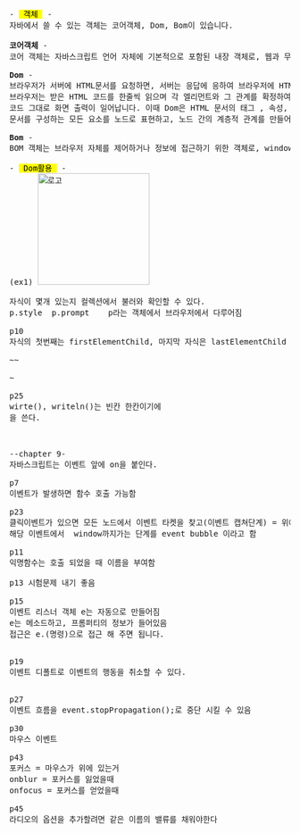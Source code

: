 <pre>
- <mark> 객체 </mark> -
자바에서 쓸 수 있는 객체는 코어객체, Dom, Bom이 있습니다.

<b>코어객체 </b>-
코어 객체는 자바스크립트 언어 자체에 기본적으로 포함된 내장 객체로, 웹과 무관하게 언제나 사용할 수 있는 객체입니다.

<b>Dom </b>-
브라우저가 서버에 HTML문서를 요청하면, 서버는 응답에 응하여 브라우저에 HTML파일을 보내줍니다. 
브라우저는 받은 HTML 코드를 한줄씩 읽으며 각 엘리먼트와 그 관계를 확정하여 트리구조로 바꾸고, 렌더링 되어 
코드 그대로 화면 출력이 일어납니다. 이때 Dom은 HTML 문서의 태그 , 속성, 스타일, 이벤트 리스너, 콘텐츠 등
문서를 구성하는 모든 요소를 노드로 표현하고, 노드 간의 계층적 관계를 만들어 구조를 확정 해주는 역할을 합니다. 

<b>Bom </b>-
BOM 객체는 브라우저 자체를 제어하거나 정보에 접근하기 위한 객체로, window, location, history, navigator, screen 등이 포함됩니다.

- <mark> Dom활용 </mark> -
(ex1) <img src="images/logo.png" width="200" alt="로고">

자식이 몇개 있는지 컬렉션에서 불러와 확인할 수 있다.
p.style  p.prompt    p라는 객체에서 브라우저에서 다루어짐

p10
자식의 첫번째는 firstElementChild, 마지막 자식은 lastElementChild

~~

~

p25
wirte(), writeln()는 빈칸 한칸이기에 <br>을 쓴다.

  

--chapter 9-
자바스크립트는 이벤트 앞에 on을 붙인다.

p7
이벤트가 발생하면 함수 호출 가능함

p23
클릭이벤트가 있으면 모든 노드에서 이벤트 타켓을 찾고(이벤트 캡쳐단계) = 위에서 아래로 이벤트 리스너를 찾는 것
해당 이벤트에서  window까지가는 단계를 event bubble 이라고 함

p11
익명함수는 호출 되었을 때 이름을 부여함

p13 시험문제 내기 좋음

p15
이벤트 리스너 객체 e는 자동으로 만들어짐 
e는 메소드하고, 프롬퍼티의 정보가 들어있음
접근은 e.(명령)으로 접근 해 주면 됩니다.


p19
이벤트 디폴트로 이벤트의 행동을 취소할 수 있다.


p27
이벤트 흐름을 event.stopPropagation();로 중단 시킬 수 있음

p30
마우스 이벤트 

p43
포커스 = 마우스가 위에 있는거
onblur = 포커스를 잃었을때
onfocus = 포커스를 얻었을때

p45
라디오의 옵션을 추가할려면 같은 이름의 밸류를 채워야한다














</pre>






